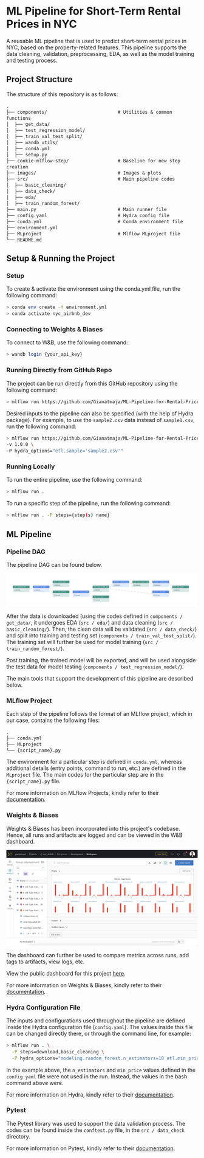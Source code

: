 # ML Pipeline for Short-Term Rental Prices in NYC

A reusable ML pipeline that is used to predict short-term rental prices in NYC, based on the property-related features. This pipeline supports the data cleaning, validation, preprocessing, EDA, as well as the model training and testing process.

## Project Structure

The structure of this repository is as follows:

    .
    ├── components/                          # Utilities & common functions
    │  ├── get_data/                              
    │  ├── test_regression_model/
    │  ├── train_val_test_split/
    │  ├── wandb_utils/
    │  ├── conda.yml
    │  ├── setup.py
    ├── cookie-mlflow-step/                  # Baseline for new step creation
    ├── images/                              # Images & plots
    ├── src/                                 # Main pipeline codes          
    │  ├── basic_cleaning/                              
    │  ├── data_check/
    │  ├── eda/
    │  ├── train_random_forest/                  
    ├── main.py                              # Main runner file
    ├── config.yaml                          # Hydra config file
    ├── conda.yml                            # Conda environment file
    ├── environment.yml
    ├── MLproject                            # Mlflow MLproject file               
    └── README.md


## Setup & Running the Project

### Setup
To create & activate the environment using the conda.yml file, run the following command:

```bash
> conda env create -f environment.yml
> conda activate nyc_airbnb_dev
```

### Connecting to Weights & Biases
To connect to W&B, use the following command:

```bash
> wandb login {your_api_key}
```

### Running Directly from GitHub Repo
The project can be run directly from this GitHub repository using the following command:

```bash
> mlflow run https://github.com/Gianatmaja/ML-Pipeline-for-Rental-Prices-Prediction -v 1.0.0 
```

Desired inputs to the pipeline can also be specified (with the help of Hydra package). For example, to use the `sample2.csv` data instead of `sample1.csv`, run the following command:

```bash
> mlflow run https://github.com/Gianatmaja/ML-Pipeline-for-Rental-Prices-Prediction \
-v 1.0.0 \
-P hydra_options="etl.sample='sample2.csv'"
```

### Running Locally
To run the entire pipeline, use the following command:

```bash
> mlflow run .
```

To run a specific step of the pipeline, run the following command:

```bash
> mlflow run . -P steps={step(s) name}
```


## ML Pipeline

### Pipeline DAG

The pipeline DAG can be found below.

![dag](https://github.com/Gianatmaja/ML-Pipeline-for-Rental-Prices-Prediction/blob/main/images/ml_dag.png)

After the data is downloaded (using the codes defined in `components / get_data/`, it undergoes EDA (`src / eda/`) and data cleaning (`src / basic_cleaning/`). Then, the clean data will be validated (`src / data_check/`) and split into training and testing set (`components / train_val_test_split/`). The training set will further be used for model training (`src / train_random_forest/`). 

Post training, the trained model will be exported, and will be used alongside the test data for model testing (`components / test_regression_model/`).

The main tools that support the development of this pipeline are described below.

### MLflow Project

Each step of the pipeline follows the format of an MLflow project, which in our case, contains the following files:

    .
    ├── conda.yml
    ├── MLproject
    └── {script_name}.py
    
The environment for a particular step is defined in `conda.yml`, whereas additional details (entry points, command to run, etc.) are defined in the `MLproject` file. The main codes for the particular step are in the `{script_name}.py` file.

For more information on MLflow Projects, kindly refer to their [documentation](https://mlflow.org/docs/latest/projects.html).

### Weights & Biases

Weights & Biases has been incorporated into this project's codebase. Hence, all runs and artifacts are logged and can be viewed in the W&B dashboard.

![W&B Dashboard](https://github.com/Gianatmaja/ML-Pipeline-for-Rental-Prices-Prediction/blob/main/images/wb_dashboard.png)

The dashboard can further be used to compare metrics across runs, add tags to artifacts, view logs, etc.

View the public dashboard for this project [here](https://wandb.ai/gianatmaja/nyc_airbnb?workspace=user-gianatmaja).

For more information on Weights & Biases, kindly refer to their [documentation](https://docs.wandb.ai/).

### Hydra Configuration File

The inputs and configurations used throughout the pipeline are defined inside the Hydra configuration file (`config.yaml`). The values inside this file can be changed directly there, or through the command line, for example:

```bash
> mlflow run . \
  -P steps=download,basic_cleaning \
  -P hydra_options="modeling.random_forest.n_estimators=10 etl.min_price=50"
```

In the example above, the `n_estimators` and `min_price` values defined in the `config.yaml` file were not used in the run. Instead, the values in the bash command above were.

For more information on Hydra, kindly refer to their [documentation](https://hydra.cc/docs/intro/).

### Pytest

The Pytest library was used to support the data validation process. The codes can be found inside the `conftest.py` file, in the `src / data_check` directory.

For more information on Pytest, kindly refer to their [documentation](https://docs.pytest.org/en/7.3.x/).

